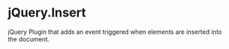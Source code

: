 jQuery.Insert
=============

jQuery Plugin that adds an event triggered when elements are inserted into the document.